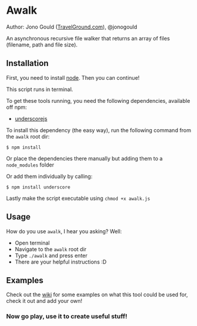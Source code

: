 Awalk
=====

Author: Jono Gould ([TravelGround.com](http://travelground.com)), @jonogould

An asynchronous recursive file walker that returns an array of files (filename, path and file size).


## Installation

First, you need to install [node](http://nodejs.org). Then you can continue!

This script runs in terminal.

To get these tools running, you need the following dependencies, available off npm:

- [underscorejs](http://underscorejs.org)

To install this dependency (the easy way), run the following command from the ``` awalk ``` root dir:

``` $ npm install ```

Or place the dependencies there manually but adding them to a ``` node_modules ``` folder

Or add them individually by calling:

``` $ npm install underscore ```

Lastly make the script executable using ```chmod +x awalk.js```


## Usage

How do you use ``` awalk ```, I hear you asking? Well:

- Open terminal
- Navigate to the ``` awalk ``` root dir
- Type ``` ./awalk ``` and press enter
- There are your helpful instructions :D


## Examples

Check out the [wiki](https://github.com/TravelGround/awalk/wiki) for some examples on what this tool could be used for, check it out and add your own!

### Now go play, use it to create useful stuff!